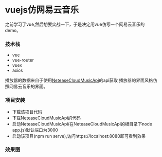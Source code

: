 # vuejs仿网易云音乐

之前学习了vue,然后想要实战一下，于是决定用vue仿写一个网易云音乐的demo。

### 技术栈
* vue
* vue-router
* vuex
* axios

播放器的数据来自于使用[NeteaseCloudMusicApi](https://binaryify.github.io/NeteaseCloudMusicApi/#/)的api获取
播放器的界面风格仿照网易云音乐的界面。

### 项目安装
* 下载该项目代码
* 下载[NeteaseCloudMusicApi](https://github.com/Binaryify/NeteaseCloudMusicApi)的代码
* 启动NeteaseCloudMusicApi(在NeteaseCloudMusicApi的根目录下node app.js)默认端口为3000
* 启动该项目(npm run serve),访问https://localhost:8080即可看到效果

### 效果图
